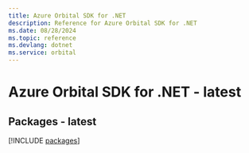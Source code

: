 ```yaml
---
title: Azure Orbital SDK for .NET
description: Reference for Azure Orbital SDK for .NET
ms.date: 08/28/2024
ms.topic: reference
ms.devlang: dotnet
ms.service: orbital
---
```

# Azure Orbital SDK for .NET - latest
## Packages - latest
[!INCLUDE [packages](orbital-index.md)]